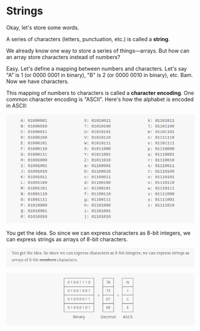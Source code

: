 # Strings

Okay, let's store some words. 

A series of characters (letters, punctuation, etc.) is called a **string**.

We already know one way to store a series of things—arrays. But how can an array store characters instead of numbers?


Easy. Let's define a mapping between numbers and characters. Let's say "A" is 1 (or 0000 0001 in binary), "B" is 2 (or 0000 0010 in binary), etc. Bam. Now we have characters.

This mapping of numbers to characters is called a **character encoding**. One common character encoding is "ASCII". Here's how the alphabet is encoded in ASCII:

![Texto alternativo](img/19.jpg)

You get the idea. So since we can express characters as 8-bit integers, we can express strings as arrays of 8-bit characters.

![Texto alternativo](img/20.jpg)

![Texto alternativo](img/21.jpg)

